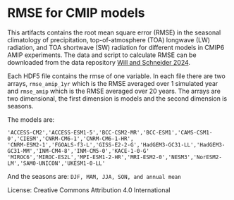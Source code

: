 # RMSE for CMIP models

This artifacts contains the root mean square error (RMSE) in the seasonal climatology of precipitation, 
top-of-atmosphere (TOA) longwave (LW) radiation, and TOA shortwave (SW) radiation for different models in 
CMIP6 AMIP experiments. The data and script to calculate RMSE can be downloaded from the 
data repository [Will and Schneider 2024](https://data.caltech.edu/records/z24s9-nqc90).

Each HDF5 file contains the rmse of one variable. In each file there are two arrays, `rmse_amip_1yr` which
is the RMSE averaged over 1 simulated year and `rmse_amip` which is the RMSE averaged over 20 years. The
arrays are two dimensional, the first dimension is models and the second dimension is seasons. 

The models are:
```
'ACCESS-CM2','ACCESS-ESM1-5','BCC-CSM2-MR','BCC-ESM1','CAMS-CSM1-0','CIESM','CNRM-CM6-1','CNRM-CM6-1-HR',
'CNRM-ESM2-1','FGOALS-f3-L','GISS-E2-2-G','HadGEM3-GC31-LL','HadGEM3-GC31-MM','INM-CM4-8','INM-CM5-0','KACE-1-0-G'
'MIROC6','MIROC-ES2L','MPI-ESM1-2-HR','MRI-ESM2-0','NESM3','NorESM2-LM','SAM0-UNICON','UKESM1-0-LL'
```

And the seasons are: `DJF, MAM, JJA, SON, and annual mean`

License: Creative Commons Attribution 4.0 International

